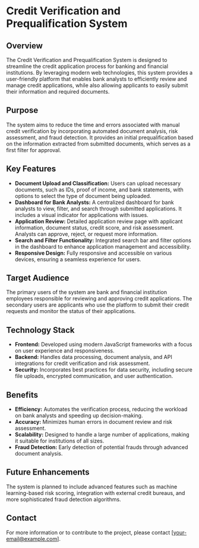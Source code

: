 # Credit Verification and Prequalification System

## Overview
The Credit Verification and Prequalification System is designed to streamline the credit application process for banking and financial institutions. By leveraging modern web technologies, this system provides a user-friendly platform that enables bank analysts to efficiently review and manage credit applications, while also allowing applicants to easily submit their information and required documents.

## Purpose
The system aims to reduce the time and errors associated with manual credit verification by incorporating automated document analysis, risk assessment, and fraud detection. It provides an initial prequalification based on the information extracted from submitted documents, which serves as a first filter for approval.

## Key Features
- **Document Upload and Classification:** Users can upload necessary documents, such as IDs, proof of income, and bank statements, with options to select the type of document being uploaded.
- **Dashboard for Bank Analysts:** A centralized dashboard for bank analysts to view, filter, and search through submitted applications. It includes a visual indicator for applications with issues.
- **Application Review:** Detailed application review page with applicant information, document status, credit score, and risk assessment. Analysts can approve, reject, or request more information.
- **Search and Filter Functionality:** Integrated search bar and filter options in the dashboard to enhance application management and accessibility.
- **Responsive Design:** Fully responsive and accessible on various devices, ensuring a seamless experience for users.

## Target Audience
The primary users of the system are bank and financial institution employees responsible for reviewing and approving credit applications. The secondary users are applicants who use the platform to submit their credit requests and monitor the status of their applications.

## Technology Stack
- **Frontend:** Developed using modern JavaScript frameworks with a focus on user experience and responsiveness.
- **Backend:** Handles data processing, document analysis, and API integrations for credit verification and risk assessment.
- **Security:** Incorporates best practices for data security, including secure file uploads, encrypted communication, and user authentication.

## Benefits
- **Efficiency:** Automates the verification process, reducing the workload on bank analysts and speeding up decision-making.
- **Accuracy:** Minimizes human errors in document review and risk assessment.
- **Scalability:** Designed to handle a large number of applications, making it suitable for institutions of all sizes.
- **Fraud Detection:** Early detection of potential frauds through advanced document analysis.

## Future Enhancements
The system is planned to include advanced features such as machine learning-based risk scoring, integration with external credit bureaus, and more sophisticated fraud detection algorithms.

## Contact
For more information or to contribute to the project, please contact [your-email@example.com].

